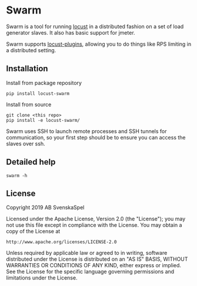 # Swarm

Swarm is a tool for running [locust](https://github.com/locustio/locust) in a distributed fashion on a set of load generator slaves. It also has basic support for jmeter.

Swarm supports [locust-plugins](https://github.com/SvenskaSpel/locust-plugins), allowing you to do things like RPS limiting in a distributed setting.

## Installation

Install from package repository

```
pip install locust-swarm
```

Install from source

```
git clone <this repo>
pip install -e locust-swarm/
```

Swarm uses SSH to launch remote processes and SSH tunnels for communication, so your first step should be to ensure you can access the slaves over ssh.

## Detailed help

```
swarm -h
```

## License

Copyright 2019 AB SvenskaSpel

Licensed under the Apache License, Version 2.0 (the "License");
you may not use this file except in compliance with the License.
You may obtain a copy of the License at

    http://www.apache.org/licenses/LICENSE-2.0

Unless required by applicable law or agreed to in writing, software
distributed under the License is distributed on an "AS IS" BASIS,
WITHOUT WARRANTIES OR CONDITIONS OF ANY KIND, either express or implied.
See the License for the specific language governing permissions and
limitations under the License.